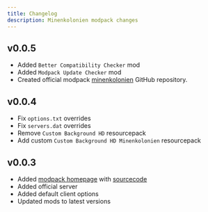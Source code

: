 ```yaml
---
title: Changelog
description: Minenkolonien modpack changes
---
```


## v0.0.5

- Added `Better Compatibility Checker` mod
- Added `Modpack Update Checker` mod
- Created official modpack [minenkolonien](https://github.com/soudasuwa/minenkolonien) GitHub repository.


## v0.0.4

- Fix `options.txt` overrides
- Fix `servers.dat` overrides
- Remove `Custom Background HD` resourcepack
- Add custom `Custom Background HD Minenkolonien` resourcepack


## v0.0.3

- Added [modpack homepage](https://mc.delass.ee/) with [sourcecode](https://github.com/soudasuwa/minenkolonien-docs)
- Added official server
- Added default client options
- Updated mods to latest versions
